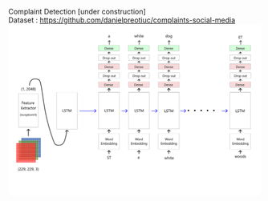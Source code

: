 Complaint Detection [under construction] <br>
Dataset : https://github.com/danielpreotiuc/complaints-social-media
![Architecture](https://github.com/siddarth-c/MachineLearning/blob/master/RNN/Image%20Captioning/Architecture.png "Title")

